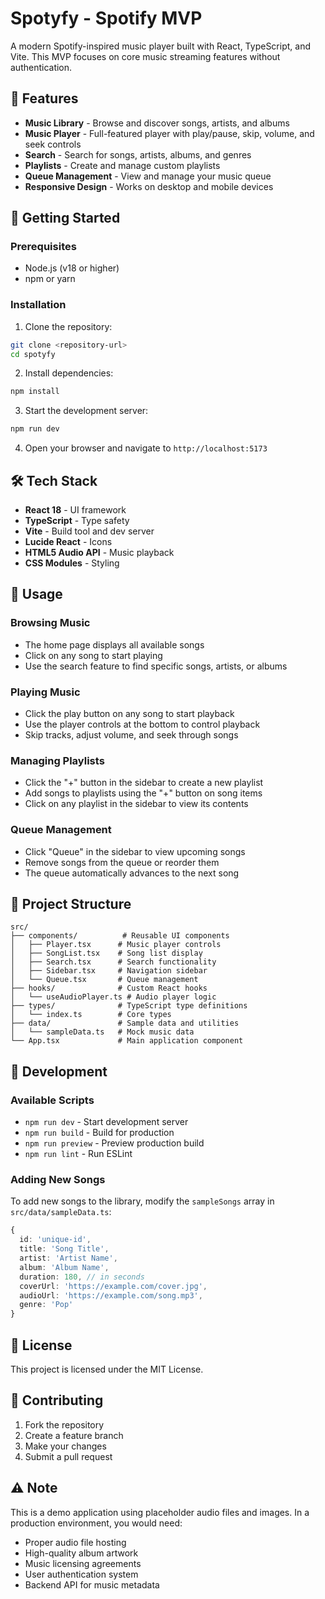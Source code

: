 # Spotyfy - Spotify MVP

A modern Spotify-inspired music player built with React, TypeScript, and Vite. This MVP focuses on core music streaming features without authentication.

## 🎵 Features

- **Music Library** - Browse and discover songs, artists, and albums
- **Music Player** - Full-featured player with play/pause, skip, volume, and seek controls
- **Search** - Search for songs, artists, albums, and genres
- **Playlists** - Create and manage custom playlists
- **Queue Management** - View and manage your music queue
- **Responsive Design** - Works on desktop and mobile devices

## 🚀 Getting Started

### Prerequisites

- Node.js (v18 or higher)
- npm or yarn

### Installation

1. Clone the repository:
```bash
git clone <repository-url>
cd spotyfy
```

2. Install dependencies:
```bash
npm install
```

3. Start the development server:
```bash
npm run dev
```

4. Open your browser and navigate to `http://localhost:5173`

## 🛠 Tech Stack

- **React 18** - UI framework
- **TypeScript** - Type safety
- **Vite** - Build tool and dev server
- **Lucide React** - Icons
- **HTML5 Audio API** - Music playback
- **CSS Modules** - Styling

## 📱 Usage

### Browsing Music
- The home page displays all available songs
- Click on any song to start playing
- Use the search feature to find specific songs, artists, or albums

### Playing Music
- Click the play button on any song to start playback
- Use the player controls at the bottom to control playback
- Skip tracks, adjust volume, and seek through songs

### Managing Playlists
- Click the "+" button in the sidebar to create a new playlist
- Add songs to playlists using the "+" button on song items
- Click on any playlist in the sidebar to view its contents

### Queue Management
- Click "Queue" in the sidebar to view upcoming songs
- Remove songs from the queue or reorder them
- The queue automatically advances to the next song

## 🎨 Project Structure

```
src/
├── components/          # Reusable UI components
│   ├── Player.tsx      # Music player controls
│   ├── SongList.tsx    # Song list display
│   ├── Search.tsx      # Search functionality
│   ├── Sidebar.tsx     # Navigation sidebar
│   └── Queue.tsx       # Queue management
├── hooks/              # Custom React hooks
│   └── useAudioPlayer.ts # Audio player logic
├── types/              # TypeScript type definitions
│   └── index.ts        # Core types
├── data/               # Sample data and utilities
│   └── sampleData.ts   # Mock music data
└── App.tsx             # Main application component
```

## 🔧 Development

### Available Scripts

- `npm run dev` - Start development server
- `npm run build` - Build for production
- `npm run preview` - Preview production build
- `npm run lint` - Run ESLint

### Adding New Songs

To add new songs to the library, modify the `sampleSongs` array in `src/data/sampleData.ts`:

```typescript
{
  id: 'unique-id',
  title: 'Song Title',
  artist: 'Artist Name',
  album: 'Album Name',
  duration: 180, // in seconds
  coverUrl: 'https://example.com/cover.jpg',
  audioUrl: 'https://example.com/song.mp3',
  genre: 'Pop'
}
```

## 📄 License

This project is licensed under the MIT License.

## 🤝 Contributing

1. Fork the repository
2. Create a feature branch
3. Make your changes
4. Submit a pull request

## ⚠️ Note

This is a demo application using placeholder audio files and images. In a production environment, you would need:

- Proper audio file hosting
- High-quality album artwork
- Music licensing agreements
- User authentication system
- Backend API for music metadata
